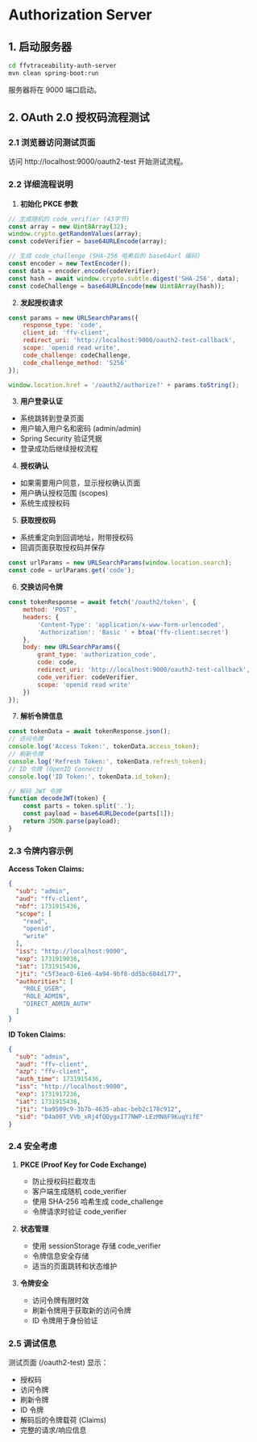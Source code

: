 # Authorization Server

## 1. 启动服务器

```bash
cd ffvtraceability-auth-server
mvn clean spring-boot:run
```

服务器将在 9000 端口启动。

## 2. OAuth 2.0 授权码流程测试

### 2.1 浏览器访问测试页面

访问 http://localhost:9000/oauth2-test 开始测试流程。

### 2.2 详细流程说明

1. **初始化 PKCE 参数**
```javascript
// 生成随机的 code_verifier (43字节)
const array = new Uint8Array(32);
window.crypto.getRandomValues(array);
const codeVerifier = base64URLEncode(array);

// 生成 code_challenge (SHA-256 哈希后的 base64url 编码)
const encoder = new TextEncoder();
const data = encoder.encode(codeVerifier);
const hash = await window.crypto.subtle.digest('SHA-256', data);
const codeChallenge = base64URLEncode(new Uint8Array(hash));
```

2. **发起授权请求**
```javascript
const params = new URLSearchParams({
    response_type: 'code',
    client_id: 'ffv-client',
    redirect_uri: 'http://localhost:9000/oauth2-test-callback',
    scope: 'openid read write',
    code_challenge: codeChallenge,
    code_challenge_method: 'S256'
});

window.location.href = '/oauth2/authorize?' + params.toString();
```

3. **用户登录认证**
- 系统跳转到登录页面
- 用户输入用户名和密码 (admin/admin)
- Spring Security 验证凭据
- 登录成功后继续授权流程

4. **授权确认**
- 如果需要用户同意，显示授权确认页面
- 用户确认授权范围 (scopes)
- 系统生成授权码

5. **获取授权码**
- 系统重定向到回调地址，附带授权码
- 回调页面获取授权码并保存
```javascript
const urlParams = new URLSearchParams(window.location.search);
const code = urlParams.get('code');
```

6. **交换访问令牌**
```javascript
const tokenResponse = await fetch('/oauth2/token', {
    method: 'POST',
    headers: {
        'Content-Type': 'application/x-www-form-urlencoded',
        'Authorization': 'Basic ' + btoa('ffv-client:secret')
    },
    body: new URLSearchParams({
        grant_type: 'authorization_code',
        code: code,
        redirect_uri: 'http://localhost:9000/oauth2-test-callback',
        code_verifier: codeVerifier,
        scope: 'openid read write'
    })
});
```

7. **解析令牌信息**
```javascript
const tokenData = await tokenResponse.json();
// 访问令牌
console.log('Access Token:', tokenData.access_token);
// 刷新令牌
console.log('Refresh Token:', tokenData.refresh_token);
// ID 令牌 (OpenID Connect)
console.log('ID Token:', tokenData.id_token);

// 解码 JWT 令牌
function decodeJWT(token) {
    const parts = token.split('.');
    const payload = base64URLDecode(parts[1]);
    return JSON.parse(payload);
}
```

### 2.3 令牌内容示例

**Access Token Claims:**
```json
{
  "sub": "admin",
  "aud": "ffv-client",
  "nbf": 1731915436,
  "scope": [
    "read",
    "openid",
    "write"
  ],
  "iss": "http://localhost:9000",
  "exp": 1731919036,
  "iat": 1731915436,
  "jti": "c5f3eac0-61e6-4a94-9bf8-dd5bc684d177",
  "authorities": [
    "ROLE_USER",
    "ROLE_ADMIN",
    "DIRECT_ADMIN_AUTH"
  ]
}
```

**ID Token Claims:**
```json
{
  "sub": "admin",
  "aud": "ffv-client",
  "azp": "ffv-client",
  "auth_time": 1731915436,
  "iss": "http://localhost:9000",
  "exp": 1731917236,
  "iat": 1731915436,
  "jti": "ba9509c9-3b7b-4635-abac-beb2c178c912",
  "sid": "D4a00T_VVb_xRj4fQQygxI77NWP-LEzMN8F9KuqYifE"
}
```


### 2.4 安全考虑

1. **PKCE (Proof Key for Code Exchange)**
   - 防止授权码拦截攻击
   - 客户端生成随机 code_verifier
   - 使用 SHA-256 哈希生成 code_challenge
   - 令牌请求时验证 code_verifier

2. **状态管理**
   - 使用 sessionStorage 存储 code_verifier
   - 令牌信息安全存储
   - 适当的页面跳转和状态维护

3. **令牌安全**
   - 访问令牌有限时效
   - 刷新令牌用于获取新的访问令牌
   - ID 令牌用于身份验证

### 2.5 调试信息

测试页面 (/oauth2-test) 显示：
- 授权码
- 访问令牌
- 刷新令牌
- ID 令牌
- 解码后的令牌载荷 (Claims)
- 完整的请求/响应信息

